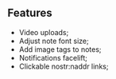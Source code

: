 ## Features
- Video uploads;
- Adjust note font size;
- Add image tags to notes;
- Notifications facelift;
- Clickable nostr:naddr links;
